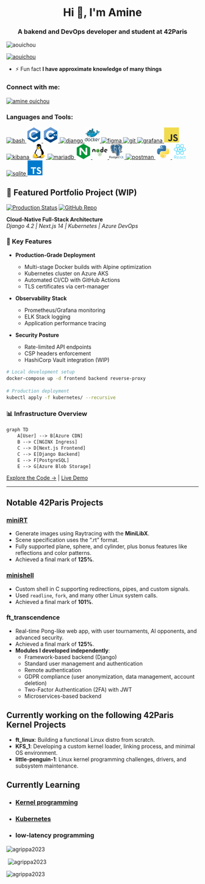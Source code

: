 <h1 align="center">Hi 👋, I'm Amine</h1>
<h3 align="center">A bakend and DevOps developer and student at 42Paris</h3>

<p align="left"> <img src="https://komarev.com/ghpvc/?username=aouichou&label=Profile%20views&color=0e75b6&style=flat" alt="aouichou" /> </p>

<p align="left"> <a href="https://github.com/ryo-ma/github-profile-trophy"><img src="https://github-profile-trophy.vercel.app/?username=agrippa2023" alt="aouichou" /></a> </p>

- ⚡ Fun fact **I have approximate knowledge of many things**

<h3 align="left">Connect with me:</h3>
<p align="left">
<a href="https://www.linkedin.com/in/amine-ouichou-168236345" target="blank"><img align="center" src="https://raw.githubusercontent.com/rahuldkjain/github-profile-readme-generator/master/src/images/icons/Social/linked-in-alt.svg" alt="amine ouichou" height="30" width="40" /></a>
</p>

<h3 align="left">Languages and Tools:</h3>
<p align="left"> <a href="https://www.gnu.org/software/bash/" target="_blank" rel="noreferrer"> <img src="https://www.vectorlogo.zone/logos/gnu_bash/gnu_bash-icon.svg" alt="bash" width="40" height="40"/> </a> <a href="https://www.cprogramming.com/" target="_blank" rel="noreferrer"> <img src="https://raw.githubusercontent.com/devicons/devicon/master/icons/c/c-original.svg" alt="c" width="40" height="40"/> </a> <a href="https://www.w3schools.com/cpp/" target="_blank" rel="noreferrer"> <img src="https://raw.githubusercontent.com/devicons/devicon/master/icons/cplusplus/cplusplus-original.svg" alt="cplusplus" width="40" height="40"/> </a> <a href="https://www.djangoproject.com/" target="_blank" rel="noreferrer"> <img src="https://cdn.worldvectorlogo.com/logos/django.svg" alt="django" width="40" height="40"/> </a> <a href="https://www.docker.com/" target="_blank" rel="noreferrer"> <img src="https://raw.githubusercontent.com/devicons/devicon/master/icons/docker/docker-original-wordmark.svg" alt="docker" width="40" height="40"/> </a> <a href="https://www.figma.com/" target="_blank" rel="noreferrer"> <img src="https://www.vectorlogo.zone/logos/figma/figma-icon.svg" alt="figma" width="40" height="40"/> </a> <a href="https://git-scm.com/" target="_blank" rel="noreferrer"> <img src="https://www.vectorlogo.zone/logos/git-scm/git-scm-icon.svg" alt="git" width="40" height="40"/> </a> <a href="https://grafana.com" target="_blank" rel="noreferrer"> <img src="https://www.vectorlogo.zone/logos/grafana/grafana-icon.svg" alt="grafana" width="40" height="40"/> </a> <a href="https://developer.mozilla.org/en-US/docs/Web/JavaScript" target="_blank" rel="noreferrer"> <img src="https://raw.githubusercontent.com/devicons/devicon/master/icons/javascript/javascript-original.svg" alt="javascript" width="40" height="40"/> </a> <a href="https://www.elastic.co/kibana" target="_blank" rel="noreferrer"> <img src="https://www.vectorlogo.zone/logos/elasticco_kibana/elasticco_kibana-icon.svg" alt="kibana" width="40" height="40"/> </a> <a href="https://www.linux.org/" target="_blank" rel="noreferrer"> <img src="https://raw.githubusercontent.com/devicons/devicon/master/icons/linux/linux-original.svg" alt="linux" width="40" height="40"/> </a> <a href="https://mariadb.org/" target="_blank" rel="noreferrer"> <img src="https://www.vectorlogo.zone/logos/mariadb/mariadb-icon.svg" alt="mariadb" width="40" height="40"/> </a> <a href="https://www.nginx.com" target="_blank" rel="noreferrer"> <img src="https://raw.githubusercontent.com/devicons/devicon/master/icons/nginx/nginx-original.svg" alt="nginx" width="40" height="40"/> </a> <a href="https://nodejs.org" target="_blank" rel="noreferrer"> <img src="https://raw.githubusercontent.com/devicons/devicon/master/icons/nodejs/nodejs-original-wordmark.svg" alt="nodejs" width="40" height="40"/> </a> <a href="https://www.postgresql.org" target="_blank" rel="noreferrer"> <img src="https://raw.githubusercontent.com/devicons/devicon/master/icons/postgresql/postgresql-original-wordmark.svg" alt="postgresql" width="40" height="40"/> </a> <a href="https://postman.com" target="_blank" rel="noreferrer"> <img src="https://www.vectorlogo.zone/logos/getpostman/getpostman-icon.svg" alt="postman" width="40" height="40"/> </a> <a href="https://www.python.org" target="_blank" rel="noreferrer"> <img src="https://raw.githubusercontent.com/devicons/devicon/master/icons/python/python-original.svg" alt="python" width="40" height="40"/> </a> <a href="https://reactjs.org/" target="_blank" rel="noreferrer"> <img src="https://raw.githubusercontent.com/devicons/devicon/master/icons/react/react-original-wordmark.svg" alt="react" width="40" height="40"/> </a> <a href="https://www.sqlite.org/" target="_blank" rel="noreferrer"> <img src="https://www.vectorlogo.zone/logos/sqlite/sqlite-icon.svg" alt="sqlite" width="40" height="40"/> </a> <a href="https://www.typescriptlang.org/" target="_blank" rel="noreferrer"> <img src="https://raw.githubusercontent.com/devicons/devicon/master/icons/typescript/typescript-original.svg" alt="typescript" width="40" height="40"/> </a> </p>

## 🌟 Featured Portfolio Project (WIP)

[![Production Status](https://img.shields.io/badge/status-live-success?style=for-the-badge&logo=azure-devops)](https://aouichou.me)
[![GitHub Repo](https://img.shields.io/badge/Source_Code-181717?style=for-the-badge&logo=github&logoColor=white)](https://github.com/aouichou/My-Portfolio)

**Cloud-Native Full-Stack Architecture**  
*Django 4.2 | Next.js 14 | Kubernetes | Azure DevOps*

### 🚀 Key Features
- **Production-Grade Deployment**
  - Multi-stage Docker builds with Alpine optimization
  - Kubernetes cluster on Azure AKS
  - Automated CI/CD with GitHub Actions
  - TLS certificates via cert-manager

- **Observability Stack**
  - Prometheus/Grafana monitoring
  - ELK Stack logging
  - Application performance tracing

- **Security Posture**
  - Rate-limited API endpoints
  - CSP headers enforcement
  - HashiCorp Vault integration (WIP)

```bash
# Local development setup
docker-compose up -d frontend backend reverse-proxy

# Production deployment
kubectl apply -f kubernetes/ --recursive
```

### 📊 Infrastructure Overview
```mermaid
graph TD
    A[User] --> B[Azure CDN]
    B --> C[NGINX Ingress]
    C --> D[Next.js Frontend]
    C --> E[Django Backend]
    E --> F[PostgreSQL]
    E --> G[Azure Blob Storage]
```

[Explore the Code →](https://github.com/aouichou/My-Portfolio) | [Live Demo](https://aouichou.me)

---


## Notable 42Paris Projects

### [miniRT](https://github.com/aouichou/miniRT)
- Generate images using Raytracing with the **MiniLibX**.  
- Scene specification uses the “.rt” format.  
- Fully supported plane, sphere, and cylinder, plus bonus features like reflections and color patterns.  
- Achieved a final mark of **125%**.

### [minishell](https://github.com/aouichou/minishell)
- Custom shell in C supporting redirections, pipes, and custom signals.  
- Used `readline`, `fork`, and many other Linux system calls.  
- Achieved a final mark of **101%**.

### ft_transcendence
- Real-time Pong-like web app, with user tournaments, AI opponents, and advanced security.  
- Achieved a final mark of **125%**.  
- **Modules I developed independently**:  
  - Framework-based backend  (Django)
  - Standard user management and authentication  
  - Remote authentication  
  - GDPR compliance (user anonymization, data management, account deletion)  
  - Two-Factor Authentication (2FA) with JWT  
  - Microservices-based backend

## Currently working on the following 42Paris Kernel Projects
- **ft_linux**: Building a functional Linux distro from scratch.  
- **KFS_1**: Developing a custom kernel loader, linking process, and minimal OS environment.  
- **little-penguin-1**: Linux kernel programming challenges, drivers, and subsystem maintenance.

## Currently Learning

   - ### [Kernel programming](https://en.wikipedia.org/wiki/Kernel_%28operating_system%29)

   - ### [Kubernetes](https://en.wikipedia.org/wiki/Kubernetes)

   - ### low-latency programming


<p><img align="center" src="https://github-readme-stats.vercel.app/api/top-langs?username=agrippa2023&show_icons=true&locale=en&layout=compact" alt="agrippa2023" /></p>

<p>&nbsp;<img align="center" src="https://github-readme-stats.vercel.app/api?username=agrippa2023&show_icons=true&locale=en" alt="agrippa2023" /></p>

<p><img align="center" src="https://github-readme-streak-stats.herokuapp.com/?user=agrippa2023&" alt="agrippa2023" /></p>

